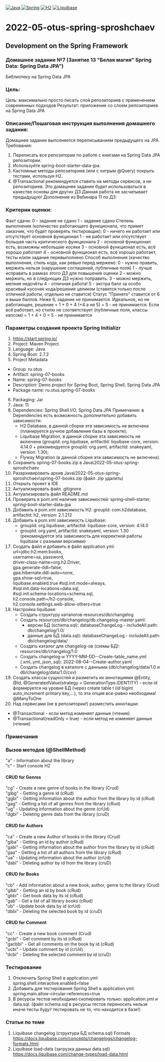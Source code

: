 [![Java](https://img.shields.io/badge/Java-E43222??style=for-the-badge&logo=java&logoColor=FFFFFF)](https://java.com/)
[![Spring](https://img.shields.io/badge/Spring-FFFFFF??style=for-the-badge&logo=Spring)](https://spring.io/)
[![H2](https://img.shields.io/badge/H2-0618D5??style=for-the-badge&logo=H2&logoColor=FFFFFF)](https://www.h2database.com/)
[![Liquibase](https://img.shields.io/badge/Liquibase-FFFFFF??style=for-the-badge&logo=Liquibase&logoColor=3861F6)](https://www.liquibase.com/)

# 2022-05-otus-spring-sproshchaev
Development on the Spring Framework
-----------------------------------
### Домашнее задание №7 (Занятие 13 "Белая магия" Spring Data: Spring Data JPA")
Библиотеку на Spring Data JPA

### Цель:
Цель: максимально просто писать слой репозиториев с применением современных подходов
Результат: приложение со слоем репозиториев на Spring Data JPA

### Описание/Пошаговая инструкция выполнения домашнего задания:
Домашнее задание выполняется переписыванием предыдущего на JPA.
Требования:

1. Переписать все репозитории по работе с книгами на Spring Data JPA репозитории.
2. Используйте spring-boot-starter-data-jpa.
3. Кастомные методы репозиториев (или с хитрым @Query) покрыть тестами, используя H2.
4. @Transactional рекомендуется ставить на методы сервисов, а не репозиториев.
Это домашнее задание будет использоваться в качестве основы для других ДЗ
Данная работа не засчитывает предыдущую!
Дополнение из Вебинара 11 по ДЗ:

### Критерии оценки:
Факт сдачи:
0 - задание не сдано
1 - задание сдано
Степень выполнения (количество работающего функционала, что примет заказчик, что будет проверять тестировщик):
0 - ничего не работает или отсутствует основной функционал
1 - не работает или отсутствует большая часть критического функционала
2 - основной функционал есть, возможны небольшие косяки
3 - основной функционал есть, всё хорошо работает
4 - основной функционал есть, всё хорошо работает, тесты и/или задание перевыполнено
Способ выполнения (качество выполнения, стиль кода, как ревью перед мержем):
0 - нужно править, мержить нельзя (нарушение соглашений, публичные поля)
1 - лучше исправить в рамках этого ДЗ для повышения оценки
2 - можно мержить, но в следующих ДЗ нужно поправить.
3 - можно мержить, мелкие недочёты
4 - отличная работа!
5 - экстра балл за особо красивый кусочек кода/решение целиком (ставится только после отличной работы, отдельно не ставится)
Статус "Принято" ставится от 6 и выше баллов.
Ниже 6, задание не принимается.
Идеальное, но не работающее, решение = 1 + 0 + 4 (+4 а не 5) = 5 - не принимается.
Если всё работает, но стилю не соответствует (публичные поля, классы капсом) = 1 + 4 + 0 = 5 - не принимается

### Параметры создания проекта Spring Initializr
1. https://start.spring.io/
2. Project: Maven Project
3. Language: Java
4. Spring Boot: 2.7.2
5. Project Metadata
  - Group: ru.otus
  - Artifact: spring-07-books
  - Name: spring-07-books
  - Description: Demo project for Spring Boot, Spring Shell, Spring Data JPA
  - Package name: ru.otus.spring-07-books
6. Packaging: Jar
7. Java: 11
8. Dependencies: Spring Shell I/O, Spring Data JPA
   Примечание: в Dependencies есть возможность дополнительно добавить зависимости:
   - H2 Database, в данной сборке эта зависимость не включена (планируется ручное добавление базы в проекте);
   - Liquibase Migration, в данной сборке эта зависимость не включена (groupId: org.liquibase, artifactId: liquibase-core, 
version: 4.14.0 + рекомендуется groupId: org.yaml, artifactId: snakeyaml, version: 1.30);
   - Flyway Migration (в данной сборке эта зависимость не включена).
9. Сохранить spring-07-books.zip в Java\2022-05-otus-spring-sproshchaev
10. Разархивировать архив Java\2022-05-otus-spring-sproshchaev\spring-07-books.zip (файл .zip удалить)
11. Открыть проект в IDE
12. Актуализировать файл .gitignore
13. Актуализировать файл README.md
14. Проверить в pom.xml наличие зависимостей: spring-shell-starter, spring-boot-starter-data-jpa
15. Добавить в pom.xml зависимость H2: groupId: com.h2database, artifactId: h2, version: 2.1.212 
16. Добавить в pom.xml зависимость Liquibase:
    - groupId: org.liquibase, artifactId: liquibase-core, version: 4.14.0
    - groupId: org.yaml, artifactId: snakeyaml, version: 1.30 (рекомендуется эта зависимость для корректной работы 
liquibase с разными версиями)
17. Создать файл и добавить в файл application.yml: 
      url=jdbc:h2:mem:books, <br>
      username=sa, password, <br>
      driver-class-name=org.h2.Driver, <br> 
      gpa.generate-ddl=false, <br>
      gpa.hibernate.ddl-auto=none, <br>
      gpa.show-sql=true, <br>
      liquibase.enabled.true #sql.init.mode=always, <br>
                             #sql.init.data-locations=data.sql, <br>
                             #sql.init.schema-locations=schema.sql, <br>
      h2.console.path=/h2-console, <br>
      h2.console.settings.web-allow-others=true <br>
19. Настройка liquibase:
    - Создать структуру каталогов resources/db/changelog
    - Создать resources/db/changelog/db.changelog-master.yaml:
      - версии БД (schema.sql): databaseChangeLog.- includeAll.path: db/changelog/1.0/ 
      - данные для БД (data.sql): databaseChangeLog.- includeAll.path: db/changelog/data/
    - Создать каталог для changelog-ов (схемы БД): resources/db/changelog/1.0
    - Создать changelog-и YYYY-MM-DD--Create-table_name.yml (.xml,.yml,.json,.sql): 2022-08-04--Create-author.yaml
    - Создать changelog в каталоге с данными (db/changelog/data/1.0 и db/changelog/data/1.0/csv)   
20. Создать классы сущностей и разметить их аннотациями 
      @Entity, 
      @Id, 
      @GeneratedValue(strategy = GenerationType.IDENTITY) - если id формируется на уровне БД (через 
create table t (id bigint auto_increment primary key,...), то эта опция все-равно необходима!
      @ManyToOne
21. Над сервисами (не в репозитории!) разместить аннотации:
- @Transactional - если метод изменяет данные (чтение)
- @Transactional(readOnly = true) - если метод не изменяет данные (чтение) 

### Примечания

### Вызов методов (@ShellMethod)
"a" - Information about the library <br>
"c" - Start console H2 <br>
#### CRUD for Genres
"cg" - Create a new genre of books in the library (Crud) <br>
"gibg" - Getting a genre id (cRud) <br>
"ggbi" - Getting information about the author from the library by id (cRud) <br>
"gag" - Getting a list of all genres from the library (cRud) <br>
"ug" - Updating information about the genre (crUd) <br>
"dgbi" - Deleting genre data from the library (cruD) <br>
#### CRUD for Authors
"ca" - Create a new Author of books in the library (Crud) <br>
"giba" - Getting an id by author (cRud) <br>
"gabi" - Getting information about the author from the library by id (cRud) <br>
"gaa" - Getting a list of all authors from the library (cRud) <br>
"ua" - Updating information about the author (crUd) <br>
"dabi" - Deleting author by id from the library (cruD) <br>
#### CRUD for Books
"cb" - Add information about a new book, author, genre to the library (Crud) <br>
"gibb" - Getting an id by book (cRud) <br>
"gbbi" - Get book data by its id (cRud) <br>
"gab" - Get a list of all library books (cRud) <br>
"ub" - Update book data by id (crUd) <br>
"dbbi" - Deleting the selected book by id (cruD) <br>
#### CRUD for Comment
"cc" - Create a new book comment (Crud) <br>
"gcbi" - Get comment by its id (cRud) <br>
"gacbbi" - Get all comments on the book by id (cRud) <br>
"ucbi" - Update comment by id (crUd) <br>
"dcbi" - Deleting the selected comment by id (cruD) <br>

### Тестирование
1. Отключить Spring Shell в application.yml: spring.shell.interactive.enabled=false
2. Добавить для тестирования Spring Shell в application.yml: spring.main.allow-circular-references=true
3. В ресурсы тестов необходимо скопировать только: application.yml и data.sql. (файл schema.sql в ресурсы тестов 
переносить нельзя иначе тесты будут тестировать не то, что находится в базе!)   

### Статьи по теме
1. Liquibase changelog (структура БД schema.sql) Formats https://docs.liquibase.com/concepts/changelogs/changelog-formats.html
2. Liquibase load-data (загрузка данных data.sql) https://docs.liquibase.com/change-types/load-data.html